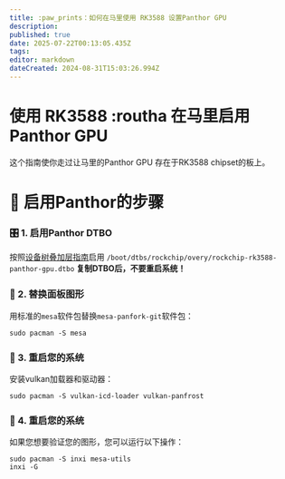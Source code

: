 ```yaml
---
title: :paw_prints：如何在马里使用 RK3588 设置Panthor GPU
description:
published: true
date: 2025-07-22T00:13:05.435Z
tags:
editor: markdown
dateCreated: 2024-08-31T15:03:26.994Z
---
```


# 使用 RK3588 :routha 在马里启用Panthor GPU

这个指南使你走过让马里的Panthor GPU 存在于RK3588 chipset的板上。

# 🔧 启用Panthor的步骤

### 🎛️ 1. 启用Panthor DTBO

按照[设备树叠加层指南](/how-to/how-to-enable-dtbos)启用
`/boot/dtbs/rockchip/overy/rockchip-rk3588-panthor-gpu.dtbo`
**复制DTBO后，不要重启系统！**

### 🔄 2. 替换面板图形

用标准的`mesa`软件包替换`mesa-panfork-git`软件包：

```
sudo pacman -S mesa
```

### 🔁 3. 重启您的系统

安装vulkan加载器和驱动器：

```
sudo pacman -S vulkan-icd-loader vulkan-panfrost
```

### 🔁 4. 重启您的系统

如果您想要验证您的图形，您可以运行以下操作：

```
sudo pacman -S inxi mesa-utils
inxi -G
```